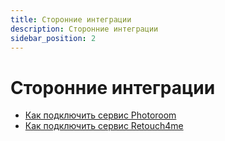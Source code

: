 ```yaml
---
title: Сторонние интеграции
description: Сторонние интеграции
sidebar_position: 2
---
```


# Сторонние интеграции
* [Как подключить сервис Photoroom](https://docs.moyvipusknoy.ru)
* [Как подключить сервис Retouch4me](https://docs.moyvipusknoy.ru)
